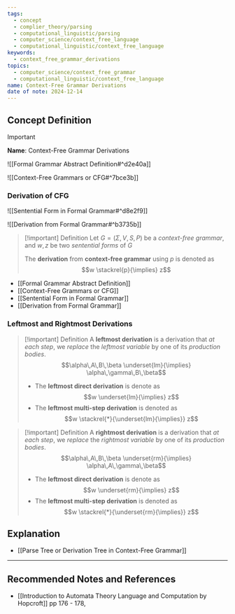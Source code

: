 ```yaml
---
tags:
  - concept
  - complier_theory/parsing
  - computational_linguistic/parsing
  - computer_science/context_free_language
  - computational_linguistic/context_free_language
keywords:
  - context_free_grammar_derivations
topics:
  - computer_science/context_free_grammar
  - computational_linguistic/context_free_language
name: Context-Free Grammar Derivations
date of note: 2024-12-14
---
```


## Concept Definition

>[!important]
>**Name**: Context-Free Grammar Derivations

![[Formal Grammar Abstract Definition#^d2e40a]]

![[Context-Free Grammars or CFG#^7bce3b]]

### Derivation of CFG

![[Sentential Form in Formal Grammar#^d8e2f9]]

![[Derivation from Formal Grammar#^b3735b]]

>[!important] Definition
>Let $G=(\Sigma, V, S, P)$ be a *context-free grammar*, and $w, z$ be two *sentential forms* of $G$
>
>The **derivation** from **context-free grammar** using $p$ is denoted as $$w \stackrel{p}{\implies} z$$

- [[Formal Grammar Abstract Definition]]
- [[Context-Free Grammars or CFG]]
- [[Sentential Form in Formal Grammar]]
- [[Derivation from Formal Grammar]]

### Leftmost and Rightmost Derivations

>[!important] Definition
>A **leftmost derivation** is a derivation that *at each step*, we *replace* the *leftmost variable* by one of its *production bodies*. $$\alpha\,A\,B\,\beta \underset{lm}{\implies} \alpha\,\gamma\,B\,\beta$$
>- The **leftmost direct derivation** is denote as $$w \underset{lm}{\implies} z$$
>- The **leftmost multi-step derivation** is denoted as $$w  \stackrel{*}{\underset{lm}{\implies}} z$$


>[!important] Definition
>A **rightmost derivation** is a derivation that *at each step*, we *replace* the *rightmost variable* by one of its *production bodies*. $$\alpha\,A\,B\,\beta \underset{rm}{\implies} \alpha\,A\,\gamma\,\beta$$
>- The **leftmost direct derivation** is denote as $$w \underset{rm}{\implies} z$$
>- The **leftmost multi-step derivation** is denoted as $$w  \stackrel{*}{\underset{rm}{\implies}} z$$


## Explanation


- [[Parse Tree or Derivation Tree in Context-Free Grammar]]


-----------
##  Recommended Notes and References




- [[Introduction to Automata Theory Language and Computation by Hopcroft]] pp 176 -  178,